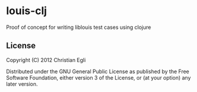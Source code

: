 # louis-clj

Proof of concept for writing liblouis test cases using clojure 

## License

Copyright (C) 2012 Christian Egli

Distributed under the GNU General Public License as published by the
Free Software Foundation, either version 3 of the License, or (at your
option) any later version.

